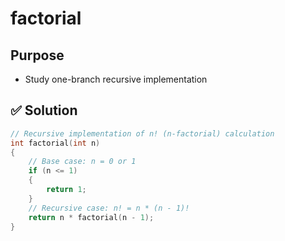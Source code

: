 # factorial

## Purpose

- Study one-branch recursive implementation

## ✅ Solution

```cpp
// Recursive implementation of n! (n-factorial) calculation
int factorial(int n)
{
    // Base case: n = 0 or 1
    if (n <= 1)
    {
        return 1;
    }
    // Recursive case: n! = n * (n - 1)!
    return n * factorial(n - 1);
}
```
